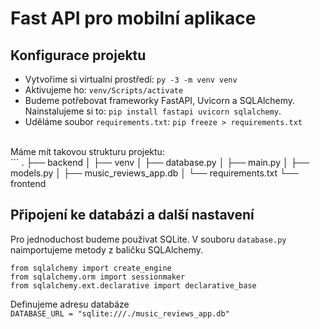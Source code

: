 # Fast API pro mobilní aplikace
## Konfigurace projektu
*  Vytvořime si virtualní prostředí: `py -3 -m venv venv`
*   Aktivujeme ho: `venv/Scripts/activate`
*   Budeme potřebovat frameworky FastAPI, Uvicorn a SQLAlchemy.<br>Nainstalujeme si to: `pip install fastapi uvicorn sqlalchemy`.
*   Uděláme soubor `requirements.txt`: `pip freeze > requirements.txt`
<br>
Máme mít takovou strukturu projektu:<br>
```
.
├── backend
│   ├── venv
│   ├── database.py
│   ├── main.py
│   ├── models.py
│   ├── music_reviews_app.db
│   └── requirements.txt
└── frontend

## Připojení ke databázi a další nastavení
Pro jednoduchost budeme použivat SQLite. V souboru `database.py` naimportujeme metody z baličku SQLAlchemy.
```
from sqlalchemy import create_engine
from sqlalchemy.orm import sessionmaker
from sqlalchemy.ext.declarative import declarative_base
```
Definujeme adresu databáze<br>
```DATABASE_URL = "sqlite:///./music_reviews_app.db"```
